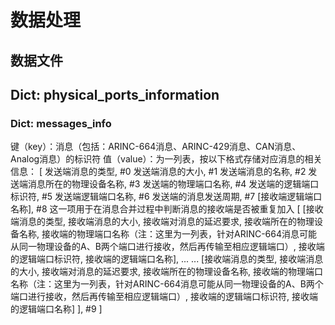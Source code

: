 # 数据处理

## 数据文件

## Dict: physical_ports_information

### 

### 

### Dict: messages_info
键（key）：消息（包括：ARINC-664消息、ARINC-429消息、CAN消息、Analog消息）的标识符
值（value）：为一列表，按以下格式存储对应消息的相关信息：
    [
        发送端消息的类型, #0
        发送端消息的大小, #1
        发送端消息的名称, #2
        发送端消息所在的物理设备名称, #3
        发送端的物理端口名称, #4
        发送端的逻辑端口标识符, #5
        发送端逻辑端口名称, #6
        发送端的消息发送周期, #7
        [接收端逻辑端口名称], #8 这一项用于在消息合并过程中判断消息的接收端是否被重复加入
        [
            [接收端消息的类型, 接收端消息的大小, 接收端对消息的延迟要求, 接收端所在的物理设备名称, 接收端的物理端口名称（注：这里为一列表，针对ARINC-664消息可能从同一物理设备的A、B两个端口进行接收，然后再传输至相应逻辑端口）, 接收端的逻辑端口标识符, 接收端的逻辑端口名称],
            ... ...
            [接收端消息的类型, 接收端消息的大小, 接收端对消息的延迟要求, 接收端所在的物理设备名称, 接收端的物理端口名称（注：这里为一列表，针对ARINC-664消息可能从同一物理设备的A、B两个端口进行接收，然后再传输至相应逻辑端口）, 接收端的逻辑端口标识符, 接收端的逻辑端口名称]
        ], #9
    ]

#
#
